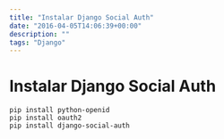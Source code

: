 ```yaml
---
title: "Instalar Django Social Auth"
date: "2016-04-05T14:06:39+00:00"
description: ""
tags: "Django"
---
```

# Instalar Django Social Auth

```
pip install python-openid
pip install oauth2
pip install django-social-auth
```

